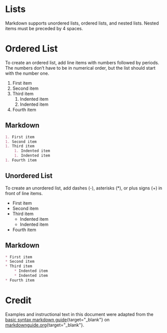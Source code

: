 # Lists 

Markdown supports unordered lists, ordered lists, and nested lists.  Nested items must be preceded by 4 spaces.

# Ordered List
To create an ordered list, add line items with numbers followed by periods. The numbers don’t have to be in numerical order, but the list should start with the number one.  

1. First item
1. Second item
1. Third item
    1. Indented item
    1. Indented item
1. Fourth item 

## Markdown
```markdown
1. First item
1. Second item
1. Third item
    1. Indented item
    1. Indented item
1. Fourth item 
```

## Unordered List
To create an unordered list, add dashes (-), asterisks (*), or plus signs (+) in front of line items.

* First item
* Second item
* Third item
    * Indented item
    * Indented item
* Fourth item 

## Markdown
```markdown
* First item
* Second item
* Third item
    * Indented item
    * Indented item
* Fourth item 
```

# Credit
Examples and instructional text in this document were adapted from the [basic syntax markdown guide]{target="_blank"} on [markdownguide.org]{target="_blank"}.

[basic syntax markdown guide]: https://www.markdownguide.org/basic-syntax/#lists-1
[markdownguide.org]: https://www.markdownguide.org